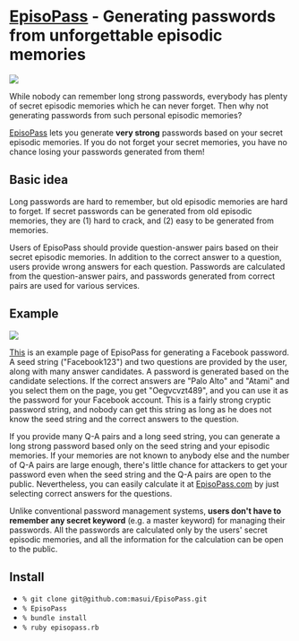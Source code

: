 <h1><a href="http://EpisoPass.com">EpisoPass</a> -
    Generating passwords from unforgettable episodic memories</h1>

<img src="https://gyazo.com/e5e677f6c0175d82b11a6718a145ebd2.png">


While nobody can remember long strong passwords,
everybody has plenty of secret episodic memories
which he can never forget.
Then why not generating passwords from such
personal episodic memories?

<a href="http://EpisoPass.com">EpisoPass</a> lets you
generate <b>very strong</b> passwords based on your secret
episodic memories. 
If you do not forget your secret memories,
you have no chance losing your passwords generated from them!

<h2>Basic idea</h2>

Long passwords are hard to remember,
but old episodic memories are hard to forget.
If secret passwords can be generated from old
episodic memories, they are (1) hard to crack, and
(2) easy to be generated from memories.

<p></p>
Users of EpisoPass should provide question-answer
pairs based on their secret episodic memories.
In addition to the correct answer to a question,
users provide wrong answers for each question.
Passwords are calculated from the question-answer pairs,
and passwords generated from correct pairs are used
for various services.

<h2>Example</h2>

<img src="https://gyazo.com/eb49539fb30d689f739e5e24204b3bbd.png">

<a href="http://EpisoPass.com/Example/Facebook123">This</a>
is an example page of EpisoPass for generating a
Facebook password.
A seed string ("Facebook123") and
two questions are provided by the user,
along with many answer candidates.
A password is generated based on the candidate selections.
If the correct answers are "Palo Alto" and "Atami"
and you select them on the page, you get "Oegvcvzt489",
and you can use it as the password for your Facebook account.
This is a fairly strong cryptic password string,
and nobody can get this string as long as he does not
know the seed string and the correct answers to the question.

If you provide many Q-A pairs and a long seed string,
you can generate a long strong password based only on
the seed string and your episodic memories.
If your memories are not known to anybody else and
the number of Q-A pairs are large enough,
there's little chance for attackers to get your password
even when the seed string and the Q-A pairs are
open to the public.
Nevertheless, you can easily calculate it at
<a href="http://EpisoPass.com/Example/Facebook123">EpisoPass.com</a>
by just selecting correct answers for the questions.

Unlike conventional password management systems,
<b>users don't have to remember any secret keyword</b>
(e.g. a master keyword)
for managing their passwords.
All the passwords are calculated only by the users'
secret episodic memories, and all the information
for the calculation can be open to the public.

<h2>Install</h2>

<ul>
    <li><code>% git clone git@github.com:masui/EpisoPass.git</code>
    <li><code>% EpisoPass</code>
    <li><code>% bundle install</code>
    <li><code>% ruby episopass.rb</code>
</ul>
